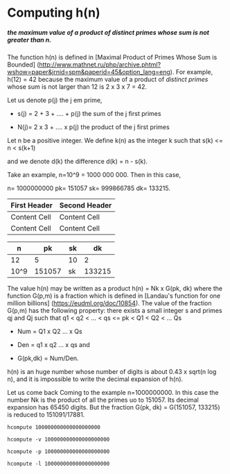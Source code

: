 # Computing h(n)

##### the maximum value of a product of distinct primes whose sum is not greater than n.

The function h(n) is defined in 
[Maximal Product of Primes Whose Sum is Bounded]
(http://www.mathnet.ru/php/archive.phtml?wshow=paper&jrnid=spm&paperid=45&option_lang=eng).
For example, h(12) = 42 because  the maximum value of a product
of _distinct primes_ whose sum is not larger than 12 is  2 x 3 x 7 = 42.

Let us denote p(j) the  j em prime,

- s(j) =  2 + 3 + .... + p(j)  the sum of the j first primes

- N(j)=   2 x 3 + .... x p(j)  the product of the j first primes

Let n be a positive integer. We define k(n) as
the integer k such that s(k) <= n < s(k+1)

and we denote d(k) the difference d(k) = n - s(k).

Take an example, n=10^9 = 1000 000 000. Then in this case,

n= 1000000000 pk= 151057     sk= 999866785  dk= 133215.

| First Header  | Second Header |
| ------------- | ------------- |
| Content Cell  | Content Cell  |
| Content Cell  | Content Cell  |


|  n |  pk | sk | dk|
| --| -- | --| -- |
| 12| 5   | 10|  2 |
| 10^9 |  151057 | sk| 133215 |


The value h(n) may be written as a product h(n) = Nk x G(pk, dk)
where the function G(p,m) is a fraction which is defined in
[Landau's function for one million billions] (https://eudml.org/doc/10854).
The value  of the fraction G(p,m)  has the following property: there exists a small integer s and
primes qj and Qj such that
q1 < q2 < ... < qs <= pk < Q1 < Q2 < ... Qs
- Num = Q1 x Q2  ...  x Qs
- Den  =  q1 x q2  ...  x qs
and

- G(pk,dk) = Num/Den.


h(n) is an huge number whose number of digits is about
0.43 x sqrt(n log n), and it is impossible to write the decimal
expansion of h(n).

Let us come back Coming  to the example n=1000000000. In this case the
number Nk is the product of all the primes uo to 151057. Its decimal
expansion has 65450 digits. But the fraction G(pk, dk) = G(151057,
133215) is reduced to 151091/17881.




```
hcompute 100000000000000000000
```

```
hcompute -v 100000000000000000000
```

```
hcompute -p 100000000000000000000
```

```
hcompute -l 100000000000000000000
```

